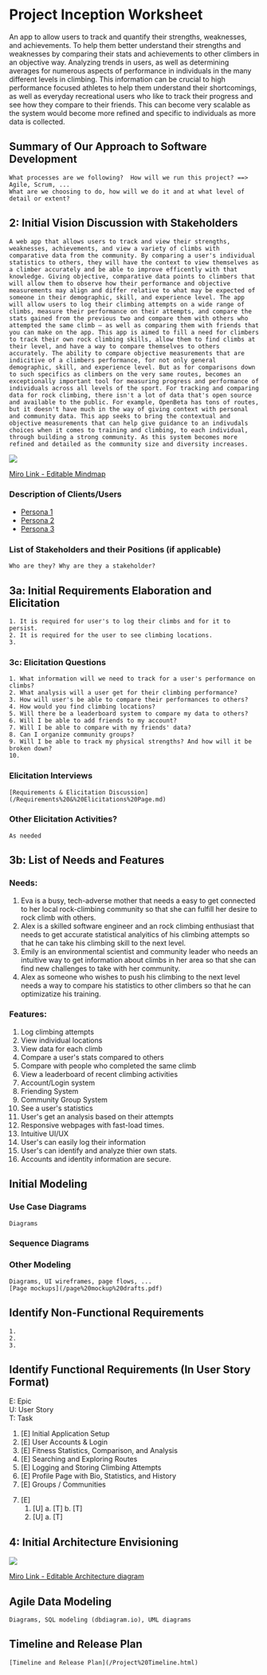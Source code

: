 Project Inception Worksheet
=====================================

An app to allow users to track and quantify their strengths, weaknesses, and achievements. To help them better understand their strengths and weaknesses by comparing their stats and achievements to other climbers in an objective way. Analyzing trends in users, as well as determining averages for numerous aspects of performance in individuals in the many different levels in climbing. This information can be crucial to high performance focused athletes to help them understand their shortcomings, as well as everyday recreational users who like to track their progress and see how they compare to their friends. This can become very scalable as the system would become more refined and specific to individuals as more data is collected.


## Summary of Our Approach to Software Development
    What processes are we following?  How will we run this project? ==> Agile, Scrum, ...  
    What are we choosing to do, how will we do it and at what level of detail or extent?

## 2: Initial Vision Discussion with Stakeholders
    A web app that allows users to track and view their strengths, weaknesses, achievements, and view a variety of climbs with comparative data from the community. By comparing a user's individual statistics to others, they will have the context to view themselves as a climber accurately and be able to improve efficently with that knowledge. Giving objective, comparative data points to climbers that will allow them to observe how their performance and objective measurements may align and differ relative to what may be expected of someone in their demographic, skill, and experience level. The app will allow users to log their climbing attempts on a wide range of climbs, measure their performance on their attempts, and compare the stats gained from the previous two and compare them with others who attempted the same climb — as well as comparing them with friends that you can make on the app. This app is aimed to fill a need for climbers to track their own rock climbing skills, allow them to find climbs at their level, and have a way to compare themselves to others accurately. The ability to compare objective measurements that are indicitive of a climbers performance, for not only general demographic, skill, and experience level. But as for comparisons down to such specifics as climbers on the very same routes, becomes an exceptionally important tool for measuring progress and performance of individuals across all levels of the sport. For tracking and comparing data for rock climbing, there isn't a lot of data that's open source and available to the public. For example, OpenBeta has tons of routes, but it doesn't have much in the way of giving context with personal and community data. This app seeks to bring the contextual and objective measurements that can help give guidance to an indivudals choices when it comes to training and climbing, to each individual, through building a strong community. As this system becomes more refined and detailed as the community size and diversity increases.

<img src="App_Mindmap.png">

[Miro Link - Editable Mindmap](https://miro.com/app/board/uXjVN4Aend4=/)

### Description of Clients/Users
- [Persona 1](Persona_1.md)
- [Persona 2](Persona_2.md)
- [Persona 3](Persona_3.md)

### List of Stakeholders and their Positions (if applicable)
    Who are they? Why are they a stakeholder?

## 3a: Initial Requirements Elaboration and Elicitation
    1. It is required for user's to log their climbs and for it to persist.
    2. It is required for the user to see climbing locations.
    3.

### 3c: Elicitation Questions
    1. What information will we need to track for a user's performance on climbs?
    2. What analysis will a user get for their climbing performance?
    3. How will user's be able to compare their performances to others?
    4. How would you find climbing locations?
    5. Will there be a leaderboard system to compare my data to others?
    6. Will I be able to add friends to my account?
    7. Will I be able to compare with my friends' data?
    8. Can I organize community groups?
    9. Will I be able to track my physical strengths? And how will it be broken down?
    10.   

### Elicitation Interviews
    [Requirements & Elicitation Discussion](/Requirements%20&%20Elicitations%20Page.md)

### Other Elicitation Activities?
    As needed

## 3b: List of Needs and Features
### Needs:
1. Eva is a busy, tech-adverse mother that needs a easy to get connected to her local rock-climbing community so that she can fulfill her desire to rock climb with others.
2. Alex is a skilled software engineer and an rock climbing enthusiast that needs to get accurate statistical analyitics of his climbing attempts so that he can take his climbing skill to the next level.
3. Emily is an environmental scientist and community leader who needs an intuitive way to get information about climbs in her area so that she can find new challenges to take with her community.
4. Alex as someone who wishes to push his climbing to the next level needs a way to compare his statistics to other climbers so that he can optimizatize his training.
### Features:
1. Log climbing attempts
2. View individual locations
3. View data for each climb
4. Compare a user's stats compared to others
5. Compare with people who completed the same climb
6. View a leaderboard of recent climbing activities
7. Account/Login system
8. Friending System
9. Community Group System
10. See a user's statistics
11. User's get an analysis based on their attempts
12. Responsive webpages with fast-load times.
13. Intuitive UI/UX
14. User's can easily log their information
15. User's can identify and analyze thier own stats.
16. Accounts and identity information are secure.

## Initial Modeling

### Use Case Diagrams
    Diagrams

### Sequence Diagrams

### Other Modeling
    Diagrams, UI wireframes, page flows, ...
    [Page mockups](/page%20mockup%20drafts.pdf)

## Identify Non-Functional Requirements
    1. 
    2.
    3.

## Identify Functional Requirements (In User Story Format)

E: Epic  
U: User Story  
T: Task  

1. [E] Initial Application Setup
2. [E] User Accounts & Login
3. [E] Fitness Statistics, Comparison, and Analysis
4. [E] Searching and Exploring Routes
5. [E] Logging and Storing Climbing Attempts
6. [E] Profile Page with Bio, Statistics, and History
7. [E] Groups / Communities

<!-- Format -->
7. [E] 
    1. [U]
        a. [T]
        b. [T]
    2. [U]
        a. [T]

## 4: Initial Architecture Envisioning
<img src="Rough_Architecture_Diagram.png">

[Miro Link - Editable Architecture diagram](https://miro.com/app/board/uXjVN3ILmfA=/)

## Agile Data Modeling
    Diagrams, SQL modeling (dbdiagram.io), UML diagrams

## Timeline and Release Plan
    [Timeline and Release Plan](/Project%20Timeline.html)